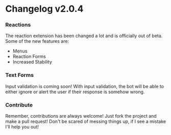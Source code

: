 # Changelog v2.0.4
### Reactions

The reaction extension has been changed a lot and is officially out of beta. Some of the new features are:

- Menus
- Reaction Forms
- Increased Stability

### Text Forms

Input validation is coming soon! With input validation, the bot will be able to either ignore or alert the user if their response is somehow wrong.

### Contribute

Remember, contributions are always welcome! Just fork the project and make a pull request! Don't be scared of messing things up, if I see a mistake I'll help you out!